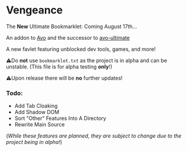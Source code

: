 # Vengeance
The **New** Ultimate Bookmarklet: Coming August 17th...

An addon to [Avo](https://github.com/FogNetwork/Avo) and the successor to [avo-ultimate](https://github.com/Browncha023/avo-ultimate)

A new favlet featuring unblocked dev tools, games, and more!

⚠️Do **not** use `bookmarklet.txt` as the project is in alpha and can be unstable. (This file is for alpha testing **only**!)

⚠️Upon release there will be **no** further updates!

### Todo:
- Add Tab Cloaking
- Add Shadow DOM
- Sort "Other" Features Into A Directory
- Rewrite Main Source

(*While these features are planned, they are subject to change due to the project being in alpha!*)

